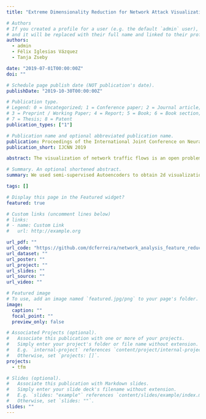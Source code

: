 ```yaml
---
title: "Extreme Dimensionality Reduction for Network Attack Visualization with Autoencoders"

# Authors
# If you created a profile for a user (e.g. the default `admin` user), write the username (folder name) here
# and it will be replaced with their full name and linked to their profile.
authors:
  - admin
  - Félix Iglesias Vázquez
  - Tanja Zseby

date: "2019-07-01T00:00:00Z"
doi: ""

# Schedule page publish date (NOT publication's date).
publishDate: "2019-10-30T00:00:00Z"

# Publication type.
# Legend: 0 = Uncategorized; 1 = Conference paper; 2 = Journal article;
# 3 = Preprint / Working Paper; 4 = Report; 5 = Book; 6 = Book section;
# 7 = Thesis; 8 = Patent
publication_types: ["1"]

# Publication name and optional abbreviated publication name.
publication: Proceedings of the International Joint Conference on Neural Networks 2019
publication_short: IJCNN 2019

abstract: The visualization of network traffic flows is an open problem that affects the control and administration of communication networks. Feature vectors used for representing traffic commonly have from tens to hundreds of dimensions and hardly tolerate visual conceptualizations. In this work we use neural networks to obtain extremely low-dimensional data representations that are meaningful from an attack-detection perspective. We focus on a simple Autoencoder architecture, as well as an extension that benefits from pre-knowledge, and evaluate their performances by comparing them with reductions based on Principal Component Analysis and Linear Discriminant Analysis. Experiments are conducted with a modern Intrusion Detection dataset that collects legitimate traffic mixed with a wide variety of attack classes. Results show that feature spaces can be strongly reduced up to two dimensions with tolerable classification degradation while providing a clear visualization of the data. Visualizing traffic flows in two-dimensional spaces is extremely useful to understand what is happening in networks, also to enhance and refocus classification, trigger refined analysis, and aid the security experts’ decision-making. We  dditionally developed a tool prototype that covers such functions, therefore supporting the optimization of network traffic attack detectors in both design and application phases.

# Summary. An optional shortened abstract.
summary: We used semi-supervised Autoencoders to obtain 2d visualizations of network traffic that separate between distinct types of attacks.

tags: []

# Display this page in the Featured widget?
featured: true

# Custom links (uncomment lines below)
# links:
# - name: Custom Link
#   url: http://example.org

url_pdf: ""
url_code: "https://github.com/dcferreira/network_analysis_feature_reduction"
url_dataset: ""
url_poster: ""
url_project: ""
url_slides: ""
url_source: ""
url_video: ""

# Featured image
# To use, add an image named `featured.jpg/png` to your page's folder.
image:
  caption: ""
  focal_point: ""
  preview_only: false

# Associated Projects (optional).
#   Associate this publication with one or more of your projects.
#   Simply enter your project's folder or file name without extension.
#   E.g. `internal-project` references `content/project/internal-project/index.md`.
#   Otherwise, set `projects: []`.
projects:
  - tfm

# Slides (optional).
#   Associate this publication with Markdown slides.
#   Simply enter your slide deck's filename without extension.
#   E.g. `slides: "example"` references `content/slides/example/index.md`.
#   Otherwise, set `slides: ""`.
slides: ""
---
```

